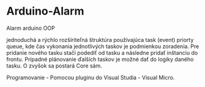 # Arduino-Alarm
Alarm arduino OOP

jednoduchá a rýchlo rozšíriteľná štruktúra používajúca task (event) priorty queue, kde čas vykonania jednotlivých taskov je podmienkou zoradenia. 
Pre pridanie nového tasku stačí podediť od tasku a následne pridať inštanciu do frontu. Prípadné plánovanie ďalších taskov je možné dať do logiky
daného tasku. O zvyšok sa postará Core sám.

Programovanie - Pomocou pluginu do Visual Studia - Visual Micro.

